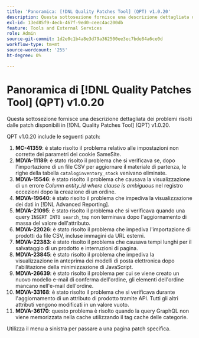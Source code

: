 ```yaml
---
title: 'Panoramica: [!DNL Quality Patches Tool] (QPT) v1.0.20'
description: Questa sottosezione fornisce una descrizione dettagliata dei problemi risolti dalle patch disponibili in  [!DNL Quality Patches Tool] (QPT) v1.0.20.
exl-id: 13ed85f9-4ecb-467f-9ed0-ceec4ac200db
feature: Tools and External Services
role: Admin
source-git-commit: 1d2e0c1b4a8e3d79a362500ee3ec7bde84a6ce0d
workflow-type: tm+mt
source-wordcount: '255'
ht-degree: 0%

---
```


# Panoramica di [!DNL Quality Patches Tool] (QPT) v1.0.20

Questa sottosezione fornisce una descrizione dettagliata dei problemi risolti dalle patch disponibili in [!DNL Quality Patches Tool] (QPT) v1.0.20.

QPT v1.0.20 include le seguenti patch:

1. **MC-41359**: è stato risolto il problema relativo alle impostazioni non corrette dei parametri dei cookie SameSite.
1. **MDVA-11189**: è stato risolto il problema che si verificava se, dopo l&#39;importazione di un file CSV per aggiornare il materiale di partenza, le righe della tabella `cataloginventory_stock` venivano eliminate.
1. **MDVA-15546**: è stato risolto il problema che causava la visualizzazione di un errore *Column entity_id where clause is ambiguous* nel registro eccezioni dopo la creazione di un ordine.
1. **MDVA-19640**: è stato risolto il problema che impediva la visualizzazione dei dati in [!DNL Advanced Reporting].
1. **MDVA-21095**: è stato risolto il problema che si verificava quando una query `INSERT INTO search_tmp` non terminava dopo l&#39;aggiornamento di massa del valore dell&#39;attributo.
1. **MDVA-22026**: è stato risolto il problema che impediva l&#39;importazione di prodotti da file CSV, incluse immagini da URL esterni.
1. **MDVA-22383**: è stato risolto il problema che causava tempi lunghi per il salvataggio di un prodotto e interruzioni di pagina.
1. **MDVA-23845**: è stato risolto il problema che impediva la visualizzazione in anteprima dei modelli di posta elettronica dopo l&#39;abilitazione della minimizzazione di JavaScript.
1. **MDVA-26639**: è stato risolto il problema per cui se viene creato un nuovo modello e-mail di conferma dell&#39;ordine, gli elementi dell&#39;ordine mancano nell&#39;e-mail dell&#39;ordine.
1. **MDVA-33168**: è stato risolto il problema che si verificava durante l&#39;aggiornamento di un attributo di prodotto tramite API. Tutti gli altri attributi vengono modificati in un valore vuoto.
1. **MDVA-36170**: questo problema è risolto quando la query GraphQL non viene memorizzata nella cache utilizzando il tag cache delle categorie.

Utilizza il menu a sinistra per passare a una pagina patch specifica.
